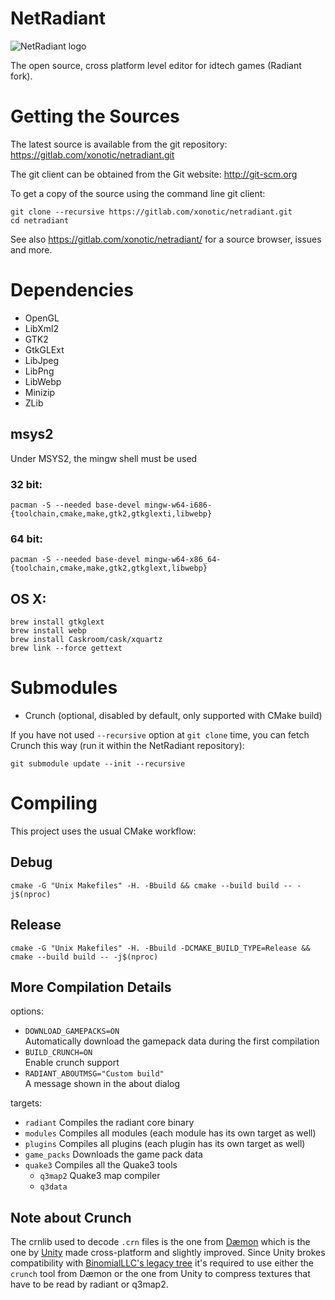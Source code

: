NetRadiant
==========

![NetRadiant logo](setup/data/tools/bitmaps/splash.png)

The open source, cross platform level editor for idtech games (Radiant fork).

# Getting the Sources

The latest source is available from the git repository:
https://gitlab.com/xonotic/netradiant.git

The git client can be obtained from the Git website:
http://git-scm.org

To get a copy of the source using the command line git client:

```
git clone --recursive https://gitlab.com/xonotic/netradiant.git
cd netradiant
```

See also https://gitlab.com/xonotic/netradiant/ for a source browser, issues and more.

# Dependencies

 * OpenGL
 * LibXml2
 * GTK2
 * GtkGLExt
 * LibJpeg
 * LibPng
 * LibWebp
 * Minizip
 * ZLib

## msys2

Under MSYS2, the mingw shell must be used

### 32 bit:

```
pacman -S --needed base-devel mingw-w64-i686-{toolchain,cmake,make,gtk2,gtkglexti,libwebp}
```

### 64 bit:

```
pacman -S --needed base-devel mingw-w64-x86_64-{toolchain,cmake,make,gtk2,gtkglext,libwebp}
```

## OS X:

```
brew install gtkglext
brew install webp
brew install Caskroom/cask/xquartz
brew link --force gettext
```

# Submodules

 * Crunch (optional, disabled by default, only supported with CMake build)

If you have not used `--recursive` option at `git clone` time, you can fetch Crunch this way (run it within the NetRadiant repository):


```
git submodule update --init --recursive
```

# Compiling

This project uses the usual CMake workflow:

## Debug

```
cmake -G "Unix Makefiles" -H. -Bbuild && cmake --build build -- -j$(nproc)
```

## Release

```
cmake -G "Unix Makefiles" -H. -Bbuild -DCMAKE_BUILD_TYPE=Release && cmake --build build -- -j$(nproc)
```

## More Compilation Details

options:

 * `DOWNLOAD_GAMEPACKS=ON`  
   Automatically download the gamepack data during the first compilation
 * `BUILD_CRUNCH=ON`  
   Enable crunch support
 * `RADIANT_ABOUTMSG="Custom build"`  
   A message shown in the about dialog

targets:

 * `radiant`    Compiles the radiant core binary
 * `modules`    Compiles all modules (each module has its own target as well)
 * `plugins`    Compiles all plugins (each plugin has its own target as well)
 * `game_packs` Downloads the game pack data
 * `quake3`     Compiles all the Quake3 tools
   - `q3map2`     Quake3 map compiler
   - `q3data`

## Note about Crunch

The crnlib used to decode `.crn` files is the one from [Dæmon](http://github.com/DaemonEngine/Daemon) which is the one by [Unity](https://github.com/Unity-Technologies/crunch/tree/unity) made cross-platform and slightly improved. Since Unity brokes compatibility with [BinomialLLC's legacy tree](https://github.com/BinomialLLC/crunch) it's required to use either the `crunch` tool from Dæmon or the one from Unity to compress textures that have to be read by radiant or q3map2.
